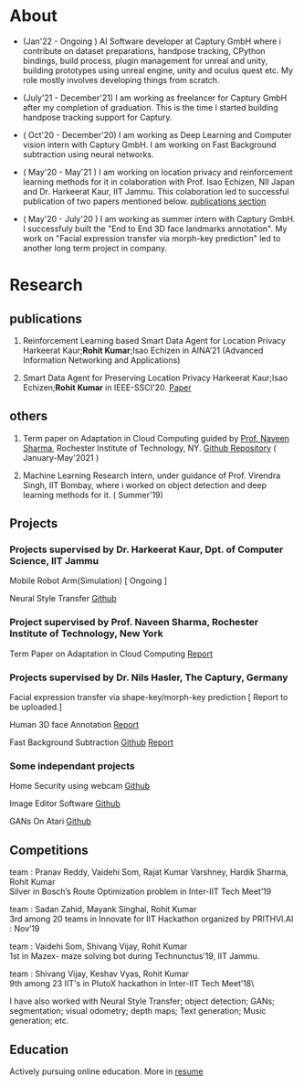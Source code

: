 # About 

- (Jan'22 - Ongoing ) AI Software developer at Captury GmbH where i contribute on dataset preparations, handpose tracking, CPython bindings, build process, plugin management for unreal and unity, building prototypes using unreal engine, unity and oculus quest etc. My role mostly involves developing things from scratch. 

- (July'21 - December'21) I am working as freelancer for Captury GmbH after my completion of graduation. This is the time I started building handpose tracking support for Captury.

- ( Oct'20 - December'20) I am working as Deep Learning and Computer vision intern with Captury GmbH. I am working on Fast Background subtraction using neural networks. 


- ( May'20 - May'21 ) I am working on location privacy and reinforcement learning methods for it in colaboration with Prof. Isao Echizen, NII Japan and Dr. Harkeerat Kaur, IIT Jammu. This colaboration led to successful publication of two papers mentioned below. [publications section](#publications)

- ( May'20 - July'20 ) I am working as summer intern with Captury GmbH. I successfuly built the "End to End 3D face landmarks annotation". My work on "Facial expression transfer via morph-key prediction" led to another long term project in company.  



# Research 

## publications 
1. Reinforcement Learning based Smart Data Agent for Location Privacy Harkeerat Kaur;**Rohit Kumar**;Isao Echizen
in AINA’21 (Advanced Information Networking and Applications)

2. Smart Data Agent for Preserving Location Privacy Harkeerat Kaur;Isao Echizen;**Rohit Kumar** in IEEE-SSCI'20. [Paper](https://ieeexplore.ieee.org/document/9308396)

## others
1. Term paper on Adaptation in Cloud Computing guided by [Prof. Naveen Sharma](https://www.rit.edu/directory/nxsvse-naveen-sharma), Rochester Institute of Technology, NY. [Github Repository](https://github.com/rohitdavas/Adaptation-in-Cloud-Computing) ( January-May'2021 ) 

2. Machine Learning Research Intern, under guidance of Prof. Virendra Singh, IIT Bombay, where i worked on object detection and deep learning methods for it. ( Summer'19) 

## Projects

### Projects supervised by Dr. Harkeerat Kaur, Dpt. of Computer Science, IIT Jammu
Mobile Robot Arm(Simulation) [ Ongoing ]

Neural Style Transfer [Github](https://github.com/rohitdavas/Neural-Style-Transfer)

### Project supervised by Prof. Naveen Sharma, Rochester Institute of Technology, New York
Term Paper on Adaptation in Cloud Computing [Report](https://rohitdavas.github.io/projects/Adaptation-in-cloud-computing/Adaptation-in-cloud-computing.pdf)

### Projects supervised by Dr. Nils Hasler, The Captury, Germany
Facial expression transfer via shape-key/morph-key prediction [ Report to be uploaded.]

Human 3D face Annotation [Report](https://rohitdavas.github.io/projects/Human-3D-face-annotation/Human-3D-face-annotation.pdf) 

Fast Background Subtraction [Github](https://rohitdavas.github.io/Fast-Background-Subtraction/) [Report](https://rohitdavas.github.io/projects/Fast-Background-Subtraction/Fast-Background-Subtraction.pdf)
  
### Some independant projects
Home Security using webcam [Github](https://github.com/rohitdavas/Home-Camera-Security/)

Image Editor Software [Github](https://github.com/rohitdavas/ImageEditor/)

GANs On Atari [Github](https://github.com/rohitdavas/GANs-On-Atari)

## Competitions
team : Pranav Reddy, Vaidehi Som, Rajat Kumar Varshney, Hardik Sharma, Rohit Kumar\
Silver in Bosch’s Route Optimization problem in Inter-IIT Tech Meet’19

team : Sadan Zahid, Mayank Singhal, Rohit Kumar\
3rd among 20 teams in Innovate for IIT Hackathon organized by PRITHVI.AI : Nov’19
  
team : Vaidehi Som, Shivang Vijay, Rohit Kumar\
1st in Mazex- maze solving bot during Technunctus’19, IIT Jammu.
  
team : Shivang Vijay, Keshav Vyas, Rohit Kumar\
9th among 23 IIT's in PlutoX hackathon in Inter-IIT Tech Meet’18\

I have also worked with Neural Style Transfer; object detection; GANs; segmentation; visual odometry; depth maps; Text generation; Music generation; etc.

## Education
Actively pursuing online education. More in [resume](https://rohitdavas.github.io/resume/Kumar_Rohit_Resume.pdf)

